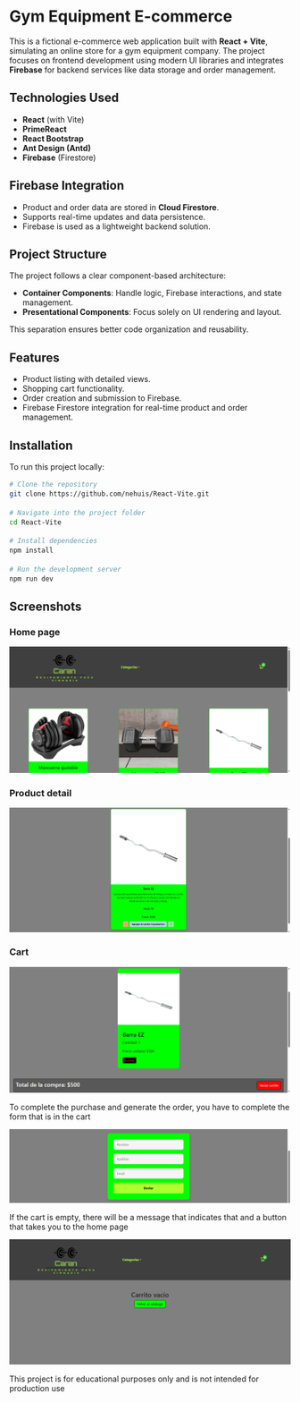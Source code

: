 # Gym Equipment E-commerce

This is a fictional e-commerce web application built with **React + Vite**, simulating an online store for a gym equipment company. The project focuses on frontend development using modern UI libraries and integrates **Firebase** for backend services like data storage and order management.

## Technologies Used

- **React** (with Vite)
- **PrimeReact**
- **React Bootstrap**
- **Ant Design (Antd)**
- **Firebase** (Firestore)

## Firebase Integration

- Product and order data are stored in **Cloud Firestore**.
- Supports real-time updates and data persistence.
- Firebase is used as a lightweight backend solution.

## Project Structure

The project follows a clear component-based architecture:

- **Container Components**: Handle logic, Firebase interactions, and state management.
- **Presentational Components**: Focus solely on UI rendering and layout.

This separation ensures better code organization and reusability.

## Features

- Product listing with detailed views.
- Shopping cart functionality.
- Order creation and submission to Firebase.
- Firebase Firestore integration for real-time product and order management.

## Installation

To run this project locally:

```bash
# Clone the repository
git clone https://github.com/nehuis/React-Vite.git

# Navigate into the project folder
cd React-Vite

# Install dependencies
npm install

# Run the development server
npm run dev
```

## Screenshots

### Home page

![Home page](public/homepage.png)

### Product detail

![Product detail](public/productdetail.png)

### Cart

![Cart view](public/cart.png)

To complete the purchase and generate the order, you have to complete the form that is in the cart

![Cart form](public/cartform.png)

If the cart is empty, there will be a message that indicates that and a button that takes you to the home page

![Empty cart](public/emptycart.png)

This project is for educational purposes only and is not intended for production use
